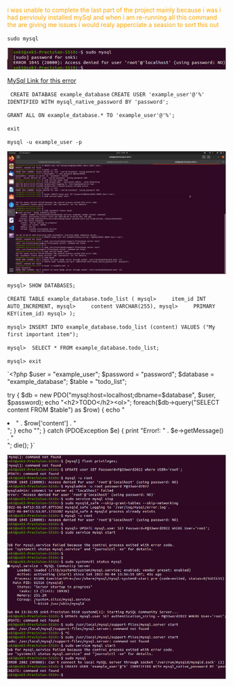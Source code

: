 



<span style = "color:orange">  i was unable to complete the last part of the project mainly because  i was i had perviouly installed mySql and when i am re-running all this command the are giving me issues i would realy apperciate a seasion to sort this out </span>


`sudo mysql`

![Ngnix Status](/Images/sudoMysql.png)


[MySql Link  for this error](https://stackoverflow.com/questions/21944936/error-1045-28000-access-denied-for-user-rootlocalhost-using-password-y)

` CREATE DATABASE example_database`
`CREATE USER 'example_user'@'%' IDENTIFIED WITH mysql_native_password BY 'password';`


`GRANT ALL ON example_database.* TO 'example_user'@'%';`

`exit`

`mysql -u example_user -p`


![Ngnix Status](/Images/user-p.png)

`mysql> SHOW DATABASES;`


`CREATE TABLE example_database.todo_list (
mysql>     item_id INT AUTO_INCREMENT,
mysql>     content VARCHAR(255),
mysql>     PRIMARY KEY(item_id)
mysql> );`


`mysql> INSERT INTO example_database.todo_list (content) VALUES ("My first important item");`

`mysql>  SELECT * FROM example_database.todo_list;`

`mysql> exit`

`<?php
$user = "example_user";
$password = "password";
$database = "example_database";
$table = "todo_list";

try {
  $db = new PDO("mysql:host=localhost;dbname=$database", $user, $password);
  echo "<h2>TODO</h2><ol>";
  foreach($db->query("SELECT content FROM $table") as $row) {
    echo "<li>" . $row['content'] . "</li>";
  }
  echo "</ol>";
} catch (PDOException $e) {
    print "Error!: " . $e->getMessage() . "<br/>";
    die();
}`




![Ngnix Status](/Images/Create%20db%20and%20user.png)
